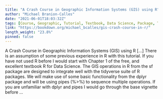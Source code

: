 ```yaml
---
title: "A Crash Course in Geographic Information Systems (GIS) using R"
author: "Michael Branion-Calles"
date: "2021-06-01T18:03:32Z"
tags: [Course, Geographic, Tutorial, Textbook, Data Science, Package, Tidyverse]
link: "https://bookdown.org/michael_bcalles/gis-crash-course-in-r/"
length_weight: "23.8%"
pinned: false
---
```


A Crash Course in Geographic Information Systems (GIS) using R [...] There is an assumption of some previous experience in R with this tutorial. If you have not used R before I would start with Chapter 1 of the free, and excellent textbook R for Data Science. The GIS operations in R from the sf package are designed to integrate well with the tidyverse suite of R packages. We will make use of some basic functionality from the dplyr package and will be using pipes (%>%) to sequence multiple operations. If you are unfamiliar with dplyr and pipes I would go through the base vignette before ...
